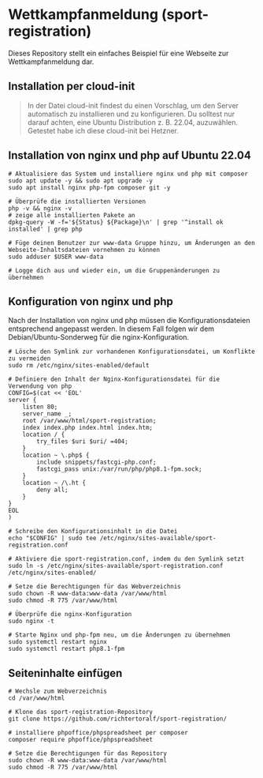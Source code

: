 # Wettkampfanmeldung (sport-registration)
Dieses Repository stellt ein einfaches Beispiel für eine Webseite zur Wettkampfanmeldung dar.

## Installation per cloud-init
>In der Datei cloud-init findest du einen Vorschlag, um den Server automatisch zu installieren und zu konfigurieren. Du solltest nur darauf achten, eine Ubuntu Distribution z. B. 22.04, auzuwählen. Getestet habe ich diese cloud-init bei Hetzner.
## Installation von nginx und php auf Ubuntu 22.04
```
# Aktualisiere das System und installiere nginx und php mit composer
sudo apt update -y && sudo apt upgrade -y
sudo apt install nginx php-fpm composer git -y

# Überprüfe die installierten Versionen
php -v && nginx -v
# zeige alle installierten Pakete an
dpkg-query -W -f='${Status} ${Package}\n' | grep '^install ok installed' | grep php

# Füge deinen Benutzer zur www-data Gruppe hinzu, um Änderungen an den Webseite-Inhaltsdateien vornehmen zu können
sudo adduser $USER www-data

# Logge dich aus und wieder ein, um die Gruppenänderungen zu übernehmen
```
## Konfiguration von nginx und php
Nach der Installation von nginx und php müssen die Konfigurationsdateien entsprechend angepasst werden. In diesem Fall folgen wir dem Debian/Ubuntu-Sonderweg für die nginx-Konfiguration.
```
# Lösche den Symlink zur vorhandenen Konfigurationsdatei, um Konflikte zu vermeiden
sudo rm /etc/nginx/sites-enabled/default

# Definiere den Inhalt der Nginx-Konfigurationsdatei für die Verwendung von php
CONFIG=$(cat << 'EOL'
server {
    listen 80;
    server_name _;
    root /var/www/html/sport-registration;
    index index.php index.html index.htm;
    location / {
        try_files $uri $uri/ =404;
    }
    location ~ \.php$ {
        include snippets/fastcgi-php.conf;
        fastcgi_pass unix:/var/run/php/php8.1-fpm.sock;
    }
    location ~ /\.ht {
        deny all;
    }
}
EOL
)

# Schreibe den Konfigurationsinhalt in die Datei
echo "$CONFIG" | sudo tee /etc/nginx/sites-available/sport-registration.conf

# Aktiviere die sport-registration.conf, indem du den Symlink setzt
sudo ln -s /etc/nginx/sites-available/sport-registration.conf /etc/nginx/sites-enabled/

# Setze die Berechtigungen für das Webverzeichnis
sudo chown -R www-data:www-data /var/www/html
sudo chmod -R 775 /var/www/html

# Überprüfe die nginx-Konfiguration
sudo nginx -t

# Starte Nginx und php-fpm neu, um die Änderungen zu übernehmen
sudo systemctl restart nginx
sudo systemctl restart php8.1-fpm

```
## Seiteninhalte einfügen
```
# Wechsle zum Webverzeichnis
cd /var/www/html

# Klone das sport-registration-Repository
git clone https://github.com/richtertoralf/sport-registration/

# installiere phpoffice/phpspreadsheet per composer
composer require phpoffice/phpspreadsheet

# Setze die Berechtigungen für das Repository
sudo chown -R www-data:www-data /var/www/html
sudo chmod -R 775 /var/www/html

```

